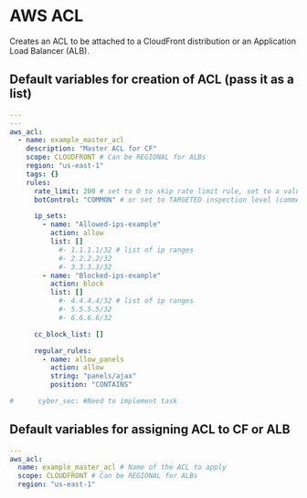 # AWS ACL
Creates an ACL to be attached to a CloudFront distribution or an Application Load Balancer (ALB).

<!--TOC-->
<!--ENDTOC-->

<!--ROLEVARS-->
## Default variables for creation of ACL (pass it as a list)
```yaml
---
---
aws_acl:
  - name: example_master_acl
    description: "Master ACL for CF"
    scope: CLOUDFRONT # Can be REGIONAL for ALBs
    region: "us-east-1"
    tags: {}
    rules:
      rate_limit: 200 # set to 0 to skip rate limit rule, set to a value to set how many requests to allow in period before blocking
      botControl: "COMMON" # or set to TARGETED inspection level (comment out to avoid addign rule)

      ip_sets:
        - name: "Allowed-ips-example"
          action: allow
          list: []
            #- 1.1.1.1/32 # list of ip ranges
            #- 2.2.2.2/32
            #- 3.3.3.3/32
        - name: "Blocked-ips-example"
          action: block
          list: []
            #- 4.4.4.4/32 # list of ip ranges
            #- 5.5.5.5/32
            #- 6.6.6.6/32

      cc_block_list: []

      regular_rules:
        - name: allow_panels
          action: allow
          string: "panels/ajax"
          position: "CONTAINS"

#      cyber_sec: #Need to implement task
```

## Default variables for assigning ACL to CF or ALB
```yaml
---
aws_acl:
  name: example_master_acl # Name of the ACL to apply
  scope: CLOUDFRONT # Can be REGIONAL for ALBs
  region: "us-east-1"
```

<!--ENDROLEVARS-->
